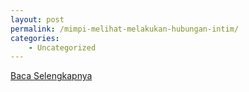 ```yaml
---
layout: post
permalink: /mimpi-melihat-melakukan-hubungan-intim/
categories:
    - Uncategorized
---
```


[Baca Selengkapnya](/05)